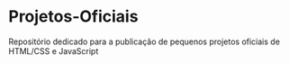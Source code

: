 # Projetos-Oficiais
 Repositório dedicado para a publicação de pequenos projetos oficiais de HTML/CSS e JavaScript
